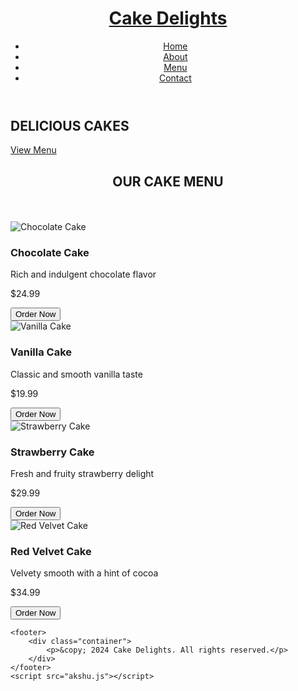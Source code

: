 <!DOCTYPE html>
<html lang="en">
<head>
    <meta charset="UTF-8">
    <meta name="viewport" content="width=device-width, initial-scale=1.0">
    <title>Cake Menu</title>
    <link rel="stylesheet" href="akshu.css"> <!-- Assuming you have a styles.css file -->
</head>
<body>
    <header>
        <div class="container">
            <h1><a href="#">Cake Delights</a></h1>
            <nav>
                <ul>
                    <li><a href="#home">Home</a></li>
                    <li><a href="#about">About</a></li>
                    <li><a href="#menu">Menu</a></li>
                    <li><a href="#contact">Contact</a></li>
                </ul>
            </nav>
        </div>
    </header>
    <section id="home">
        <div class="hero">
            <div class="container">
                <h2>DELICIOUS CAKES</h2>
                <a href="#menu" class="btn">View Menu</a>
            </div>
        </div>
    </section>
    <section id="menu">
        <div class="container">
            <h2 align="center">OUR CAKE MENU</h2><br><br>
            <div class="cake-menu">
                <div class="cake-item">
                    <img src="https://w0.peakpx.com/wallpaper/922/674/HD-wallpaper-chocolate-cake-cake-food-chocolate-black-sweet-dessert-thumbnail.jpg" alt="Chocolate Cake">
                    <h3>Chocolate Cake</h3>
                    <p>Rich and indulgent chocolate flavor</p>
                    <p>$24.99</p>
                    <button class="order-btn">Order Now</button>
                </div>
                <div class="cake-item">
                    <img src="https://assets.flowersnfruits.com/uploads/product-pics/fresh-vanilla-cake.jpg" alt="Vanilla Cake">
                    <h3>Vanilla Cake</h3>
                    <p>Classic and smooth vanilla taste</p>
                    <p>$19.99</p>
                    <button class="order-btn">Order Now</button>
                </div>
                <div class="cake-item">
                    <img src="https://www.localgiftwala.com/wp-content/uploads/2022/11/WhatsApp-Image-2023-05-10-at-18.04.47.jpeg" alt="Strawberry Cake">
                    <h3>Strawberry Cake</h3>
                    <p>Fresh and fruity strawberry delight</p>
                    <p>$29.99</p>
                    <button class="order-btn">Order Now</button>
                </div>
                <div class="cake-item">
                    <img src="https://assets.winni.in/product/primary/2022/9/74481.jpeg?dpr=1&w=1000" alt="Red Velvet Cake">
                    <h3>Red Velvet Cake</h3>
                    <p>Velvety smooth with a hint of cocoa</p>
                    <p>$34.99</p>
                    <button class="order-btn">Order Now</button>
                </div>
            </div>
        </div>
    </section>

    <footer>
        <div class="container">
            <p>&copy; 2024 Cake Delights. All rights reserved.</p>
        </div>
    </footer>
    <script src="akshu.js"></script>
</body>
</html>
